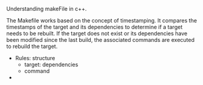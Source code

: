 Understanding makeFile in c++. 

The Makefile works based on the concept of timestamping. It compares the timestamps of the target and its dependencies to determine if a target needs to be rebuilt. If the target does not exist or its dependencies have been modified since the last build, the associated commands are executed to rebuild the target.

- Rules: structure
    - target: dependencies
    - command
- 
